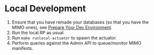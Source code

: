 # Local Development

1. Ensure that you have remade your databases (so that you have the MIMO ones), see [Prepare Your Dev Environment](../prepare-your-dev-environment.md).
1. Run the local RP as usual.
1. Run `make runlocal-actuator` to spawn the actuator.
1. Perform queries against the Admin API to queue/monitor MIMO manifests.
